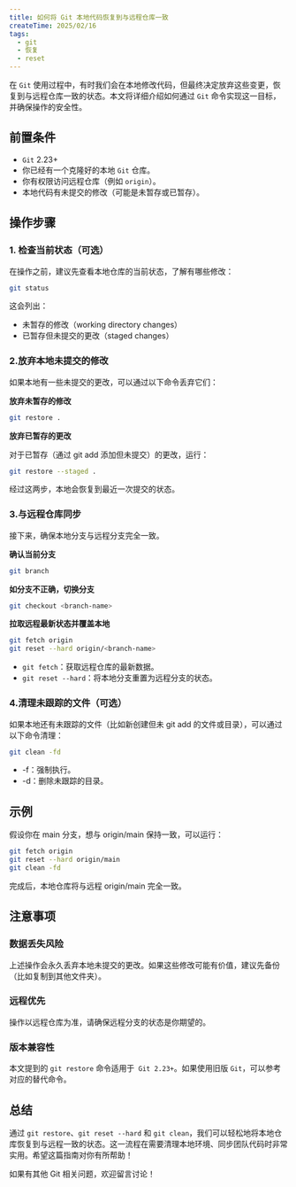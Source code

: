 ```yaml
---
title: 如何将 Git 本地代码恢复到与远程仓库一致
createTime: 2025/02/16
tags:
  - git
  - 恢复
  - reset
---
```


在 `Git` 使用过程中，有时我们会在本地修改代码，但最终决定放弃这些变更，恢复到与远程仓库一致的状态。本文将详细介绍如何通过 `Git` 命令实现这一目标，并确保操作的安全性。

## 前置条件

-  `Git` 2.23+
- 你已经有一个克隆好的本地 `Git` 仓库。
- 你有权限访问远程仓库（例如 `origin`）。
- 本地代码有未提交的修改（可能是未暂存或已暂存）。

## 操作步骤

### 1. 检查当前状态（可选）

在操作之前，建议先查看本地仓库的当前状态，了解有哪些修改：
```bash
git status
````
这会列出：
- 未暂存的修改（working directory changes）
- 已暂存但未提交的更改（staged changes）

### 2.放弃本地未提交的修改

如果本地有一些未提交的更改，可以通过以下命令丢弃它们：

**放弃未暂存的修改**
```bash
git restore .
```

**放弃已暂存的更改**

对于已暂存（通过 git add 添加但未提交）的更改，运行：

```bash
git restore --staged .
```

经过这两步，本地会恢复到最近一次提交的状态。

### 3.与远程仓库同步

接下来，确保本地分支与远程分支完全一致。

**确认当前分支**
```bash
git branch
```

**如分支不正确，切换分支**
```bash
git checkout <branch-name>
```

**拉取远程最新状态并覆盖本地**
```bash
git fetch origin
git reset --hard origin/<branch-name>
```
- `git fetch`：获取远程仓库的最新数据。
- `git reset --hard`：将本地分支重置为远程分支的状态。

### 4.清理未跟踪的文件（可选）

如果本地还有未跟踪的文件（比如新创建但未 git add 的文件或目录），可以通过以下命令清理：
```bash
git clean -fd
```
- -f：强制执行。
- -d：删除未跟踪的目录。

## 示例

假设你在 main 分支，想与 origin/main 保持一致，可以运行：

```bash
git fetch origin
git reset --hard origin/main
git clean -fd
```
完成后，本地仓库将与远程 origin/main 完全一致。

## 注意事项

###  数据丢失风险  

上述操作会永久丢弃本地未提交的更改。如果这些修改可能有价值，建议先备份（比如复制到其他文件夹）。
### 远程优先  

操作以远程仓库为准，请确保远程分支的状态是你期望的。
### 版本兼容性  

本文提到的 `git restore` 命令适用于` Git 2.23+`。如果使用旧版 `Git`，可以参考对应的替代命令。
   
## 总结

通过 `git restore`、`git reset --hard` 和 `git clean`，我们可以轻松地将本地仓库恢复到与远程一致的状态。这一流程在需要清理本地环境、同步团队代码时非常实用。希望这篇指南对你有所帮助！

如果有其他 Git 相关问题，欢迎留言讨论！